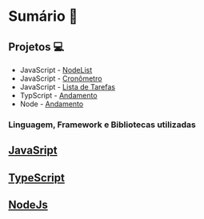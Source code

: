 # Sumário 👀
## Projetos 💻
* JavaScript - [NodeList]() 
* JavaScript - [Cronômetro]() 
* JavaScript - [Lista de Tarefas]() 
* TypScript - [Andamento]() 
* Node - [Andamento]() 

### Linguagem, Framework e Bibliotecas utilizadas
## [JavaSript ](./JavaScript/README.md)
## [TypeScript](./TypeScript/README.md)
## [NodeJs](./Node/README.md)
